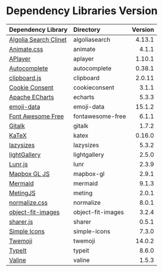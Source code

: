 # Dependency Libraries Version

| Dependency Library                                                                  | Directory         | Version |
|:------------------------------------------------------------------------------------|:------------------|--------:|
| [Algolia Search Clinet](https://github.com/algolia/algoliasearch-client-javascript) | algoliasearch     |  4.13.1 |
| [Animate.css](https://github.com/daneden/animate.css)                               | animate           |   4.1.1 |
| [APlayer](https://github.com/MoePlayer/APlayer)                                     | aplayer           |  1.10.1 |
| [Autocomplete](https://github.com/algolia/autocomplete)                             | autocomplete      |  0.38.1 |
| [clipboard.js](https://github.com/zenorocha/clipboard.js)                           | clipboard         |  2.0.11 |
| [Cookie Consent](https://github.com/osano/cookieconsent)                            | cookieconsent     |   3.1.1 |
| [Apache ECharts](https://github.com/apache/echarts)                                 | echarts           |   5.3.3 |
| [emoji-data](https://github.com/iamcal/emoji-data)                                  | emoji-data        |  15.1.2 |
| [Font Awesome Free](https://github.com/FortAwesome/Font-Awesome)                    | fontawesome-free  |   6.1.1 |
| [Gitalk](https://github.com/gitalk/gitalk)                                          | gitalk            |   1.7.2 |
| [KaTeX](https://github.com/KaTeX/KaTeX)                                             | katex             |  0.16.0 |
| [lazysizes](https://github.com/aFarkas/lazysizes)                                   | lazysizes         |   5.3.2 |
| [lightGallery](https://github.com/sachinchoolur/lightgallery)                       | lightgallery      |   2.5.0 |
| [Lunr.js](https://github.com/olivernn/lunr.js)                                      | lunr              |   2.3.9 |
| [Mapbox GL JS](https://github.com/mapbox/mapbox-gl-js)                              | mapbox-gl         |   2.9.1 |
| [Mermaid](https://github.com/mermaid-js/mermaid)                                    | mermaid           |   9.1.3 |
| [MetingJS](https://github.com/metowolf/MetingJS)                                    | meting            |   2.0.1 |
| [normalize.css](https://github.com/necolas/normalize.css)                           | normalize         |   8.0.1 |
| [object-fit-images](https://github.com/fregante/object-fit-images)                  | object-fit-images |   3.2.4 |
| [sharer.js](https://github.com/ellisonleao/sharer.js)                               | sharer            |   0.5.1 |
| [Simple Icons](https://github.com/simple-icons/simple-icons)                        | simple-icons      |   7.3.0 |
| [Twemoji](https://github.com/twitter/twemoji)                                       | twemoji           |  14.0.2 |
| [TypeIt](https://github.com/alexmacarthur/typeit)                                   | typeit            |   8.6.0 |
| [Valine](https://github.com/xCss/Valine)                                            | valine            |   1.5.3 |
